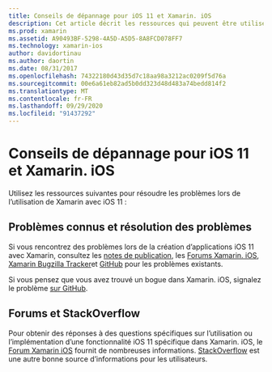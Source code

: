 ```yaml
---
title: Conseils de dépannage pour iOS 11 et Xamarin. iOS
description: Cet article décrit les ressources qui peuvent être utilisées pour la résolution des problèmes lors du développement d’applications Xamarin. iOS. Il aborde la création de rapports de bogues, les notes de publication, le blog Xamarin releases et les options de support.
ms.prod: xamarin
ms.assetid: A90493BF-5298-4A5D-A5D5-8A8FCD078FF7
ms.technology: xamarin-ios
author: davidortinau
ms.author: daortin
ms.date: 08/31/2017
ms.openlocfilehash: 74322180d43d35d7c18aa98a3212ac0209f5d76a
ms.sourcegitcommit: 00e6a61eb82ad5b0dd323d48d483a74bedd814f2
ms.translationtype: MT
ms.contentlocale: fr-FR
ms.lasthandoff: 09/29/2020
ms.locfileid: "91437292"
---
```

# <a name="troubleshooting-tips-for-ios-11-and-xamarinios"></a>Conseils de dépannage pour iOS 11 et Xamarin. iOS

Utilisez les ressources suivantes pour résoudre les problèmes lors de l’utilisation de Xamarin avec iOS 11 :

## <a name="known-issues-and-troubleshooting"></a>Problèmes connus et résolution des problèmes

Si vous rencontrez des problèmes lors de la création d’applications iOS 11 avec Xamarin, consultez les [notes de publication](/xamarin/ios/release-notes/), les [Forums Xamarin. iOS](https://forums.xamarin.com/categories/ios), [Xamarin Bugzilla Tracker](https://bugzilla.xamarin.com/query.cgi?product=iOS)et [GitHub](https://github.com/xamarin/xamarin-macios/issues) pour les problèmes existants.

Si vous pensez que vous avez trouvé un bogue dans Xamarin. iOS, signalez le problème [sur GitHub](https://github.com/xamarin/xamarin-macios/issues).

## <a name="forums-and-stackoverflow"></a>Forums et StackOverflow

Pour obtenir des réponses à des questions spécifiques sur l’utilisation ou l’implémentation d’une fonctionnalité iOS 11 spécifique dans Xamarin. iOS, le [Forum Xamarin iOS](https://forums.xamarin.com/categories/ios) fournit de nombreuses informations. [StackOverflow](https://stackoverflow.com/search?tab=newest&q=xamarin) est une autre bonne source d’informations pour les utilisateurs.